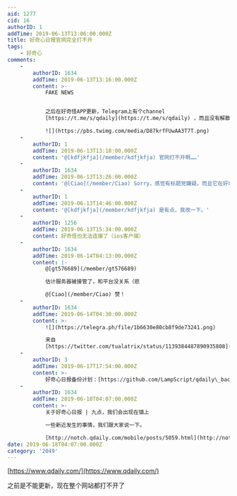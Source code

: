 ```yaml
---
aid: 1277
cid: 16
authorID: 1
addTime: 2019-06-13T13:06:00.000Z
title: 好奇心日报官网完全打不开
tags:
    - 好奇心
comments:
    -
        authorID: 1634
        addTime: 2019-06-13T13:16:00.000Z
        content: >-
            FAKE NEWS


            之后在好奇怪APP更新，Telegram上有个channel
            [https://t.me/s/qdaily](https://t.me/s/qdaily) ，而且没有解散  

            ![](https://pbs.twimg.com/media/D87krfFUwAA3T7T.png)
    -
        authorID: 1
        addTime: 2019-06-13T13:18:00.000Z
        content: '@[kdfjkfja](/member/kdfjkfja) 官网打不开啊……'
    -
        authorID: 1634
        addTime: 2019-06-13T13:26:00.000Z
        content: '@[Ciao](/member/Ciao) Sorry，感觉有标题党嫌疑。而且它在好奇怪上还在更新，官网的确打不开，但标题不当。'
    -
        authorID: 1
        addTime: 2019-06-13T14:46:00.000Z
        content: '@[kdfjkfja](/member/kdfjkfja) 是有点，我改一下。'
    -
        authorID: 1256
        addTime: 2019-06-13T15:34:00.000Z
        content: 好奇怪也无法连接了（ios客户端）
    -
        authorID: 1634
        addTime: 2019-06-14T04:13:00.000Z
        content: |-
            @[gt576689](/member/gt576689)

            估计服务器被接管了，和平台没关系（悲

            @[Ciao](/member/Ciao) 赞！
    -
        authorID: 1634
        addTime: 2019-06-14T04:30:00.000Z
        content: >-
            ![](https://telegra.ph/file/1b6630e80cb8f9de73241.png)  

            来自
            [https://twitter.com/tualatrix/status/1139384487890935808](https://twitter.com/tualatrix/status/1139384487890935808)
    -
        authorID: 3
        addTime: 2019-06-17T17:54:00.000Z
        content: >-
            好奇心日报备份计划：[https://github.com/LampScript/qdaily\_backup](https://github.com/LampScript/qdaily_backup)
    -
        authorID: 1634
        addTime: 2019-06-18T04:07:00.000Z
        content: >-
            关于好奇心日报 | 九点，我们会出现在镇上  

            一些新近发生的事情，我们跟大家说一下。  

            [http://notch.qdaily.com/mobile/posts/5059.html](http://notch.qdaily.com/mobile/posts/5059.html)
date: 2019-06-18T04:07:00.000Z
category: '2049'
---
```


[https://www.qdaily.com/](https://www.qdaily.com/)

之前是不能更新，现在整个网站都打不开了
